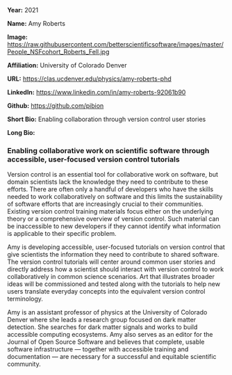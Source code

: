 **Year:** 2021

**Name:** Amy Roberts

**Image:** https://raw.githubusercontent.com/betterscientificsoftware/images/master/People_NSFcohort_Roberts_Fell.jpg

**Affiliation:** University of Colorado Denver

**URL:** https://clas.ucdenver.edu/physics/amy-roberts-phd 

**LinkedIn:** https://www.linkedin.com/in/amy-roberts-92061b90

**Github:** https://github.com/pibion

**Short Bio:** Enabling collaboration through version control user stories

**Long Bio:** 
### Enabling collaborative work on scientific software through accessible, user-focused version control tutorials
Version control is an essential tool for collaborative work on software, but domain scientists lack the knowledge they need to contribute to these efforts. There are often only a handful of developers who have the skills needed to work collaboratively on software and this limits the sustainability of software efforts that are increasingly crucial to their communities.  Existing version control training materials focus either on the underlying theory or a comprehensive overview of version control. Such material can be inaccessible to new developers if they cannot identify what information is applicable to their specific problem.
 
Amy is developing accessible, user-focused tutorials on version control that give scientists the information they need to contribute to shared software. The version control tutorials will center around common user stories and directly address how a scientist should interact with version control to work collaboratively in common science scenarios. Art that illustrates broader ideas will be commissioned and tested along with the tutorials to help new users translate everyday concepts into the equivalent version control terminology. 
 
Amy is an assistant professor of physics at the University of Colorado Denver where she leads a research group focused on dark matter detection. She searches for dark matter signals and works to build accessible computing ecosystems. Amy also serves as an editor for the Journal of Open Source Software and believes that complete, usable software infrastructure — together with accessible training and documentation — are necessary for a successful and equitable scientific community.
